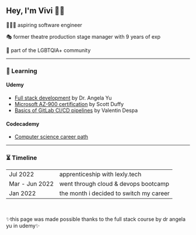 <h2>Hey, I'm Vivi 👋🏻</h2>
  <p>👩🏻‍💻 aspiring software engineer</p>
  <p>🎭 former theatre production stage manager with 9 years of exp</p>
  <p>🌈 part of the LGBTQIA+ community</p>
<hr>
<h3>📖 Learning</h3>
  <h4>Udemy</h4>
    <ul>
      <li><a href="https://udemy.com/course/the-complete-web-development-bootcamp/">Full stack development</a> by Dr. Angela Yu</li>
      <li><a href="https://nlbsg.udemy.com/course/az900-azure/">Microsoft AZ-900 certification</a> by Scott Duffy</li>
      <li><a href="https://nlbsg.udemy.com/course/gitlab-ci-pipelines-ci-cd-and-devops-for-beginners/">Basics of GitLab CI/CD pipelines</a> by Valentin Despa</li>
    </ul>
   <h4>Codecademy</h4>
     <ul>
      <li><a href="https://www.codecademy.com/learn/paths/computer-science">Computer science career path</a></li>
     </ul>
<hr>
<h3>⏳ Timeline</h3>
   <table>
    <tr>
      <td>Jul 2022</td>
      <td>apprenticeship with lexly.tech</td>
    </tr>
    <tr>
      <td>Mar - Jun 2022</td>
      <td>went through cloud & devops bootcamp</td>
    </tr>
    <tr>
      <td>Jan 2022</td>
      <td>the month i decided to switch my career</td>
    </tr>
  </table>
 <br> 
 <p>✨this page was made possible thanks to the full stack course by dr angela yu in udemy✨</p>
